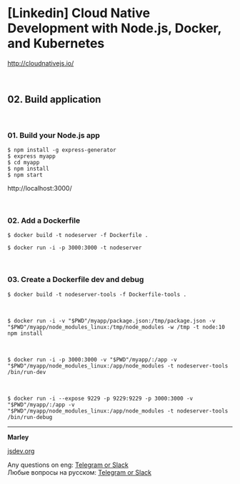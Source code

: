 # [Linkedin] Cloud Native Development with Node.js, Docker, and Kubernetes

http://cloudnativejs.io/

<br/>

## 02. Build application

<br/>

### 01. Build your Node.js app

    $ npm install -g express-generator
    $ express myapp
    $ cd myapp
    $ npm install
    $ npm start

http://localhost:3000/

<br/>

### 02. Add a Dockerfile

    $ docker build -t nodeserver -f Dockerfile .

    $ docker run -i -p 3000:3000 -t nodeserver

<br/>

### 03. Create a Dockerfile dev and debug

    $ docker build -t nodeserver-tools -f Dockerfile-tools .

<br/>

    $ docker run -i -v "$PWD"/myapp/package.json:/tmp/package.json -v "$PWD"/myapp/node_modules_linux:/tmp/node_modules -w /tmp -t node:10 npm install

<br/>

    $ docker run -i -p 3000:3000 -v "$PWD"/myapp/:/app -v "$PWD"/myapp/node_modules_linux:/app/node_modules -t nodeserver-tools /bin/run-dev


<br/>

    $ docker run -i --expose 9229 -p 9229:9229 -p 3000:3000 -v "$PWD"/myapp/:/app -v "$PWD"/myapp/node_modules_linux:/app/node_modules -t nodeserver-tools /bin/run-debug

---

**Marley**

<a href="https://jsdev.org">jsdev.org</a>

Any questions on eng: <a href="https://jsdev.org/chat/">Telegram or Slack</a>  
Любые вопросы на русском: <a href="https://jsdev.ru/chat/">Telegram or Slack</a>
